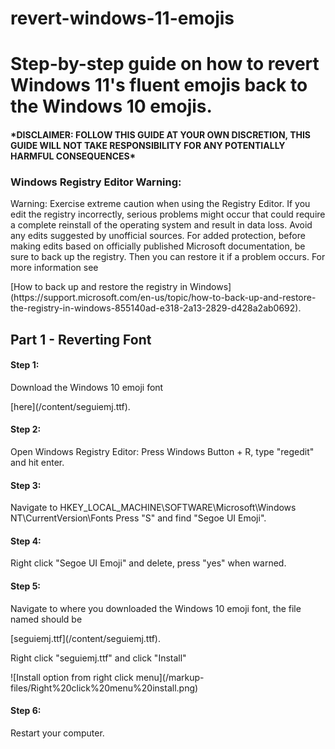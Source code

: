 # revert-windows-11-emojis
<h1>Step-by-step guide on how to revert Windows 11's fluent emojis back to the Windows 10 emojis.</h2>

<h4>*DISCLAIMER: FOLLOW THIS GUIDE AT YOUR OWN DISCRETION, THIS GUIDE WILL NOT TAKE RESPONSIBILITY FOR ANY POTENTIALLY HARMFUL CONSEQUENCES*</h4>

<h3>Windows Registry Editor Warning:</h3>
<p>Warning: Exercise extreme caution when using the Registry Editor. If you edit the registry incorrectly, serious problems might occur that could require a complete reinstall of the operating system and result in data loss. Avoid any edits suggested by unofficial sources.  For added protection, before making edits based on officially published Microsoft documentation, be sure to back up the registry. Then you can restore it if a problem occurs. For more information see </p> [How to back up and restore the registry in Windows](https://support.microsoft.com/en-us/topic/how-to-back-up-and-restore-the-registry-in-windows-855140ad-e318-2a13-2829-d428a2ab0692).

<h2>Part 1 - Reverting Font</h2>

<h4>Step 1:</h4>
<p>Download the Windows 10 emoji font </p> [here](/content/seguiemj.ttf).

<h4>Step 2:</h4>
<p>Open Windows Registry Editor: Press Windows Button + R, type "regedit" and hit enter.</p>

<h4>Step 3:</h4>
<p>Navigate to HKEY_LOCAL_MACHINE\SOFTWARE\Microsoft\Windows NT\CurrentVersion\Fonts
Press "S" and find "Segoe UI Emoji".</p>

<h4>Step 4:</h4>
<p>Right click "Segoe UI Emoji" and delete, press "yes" when warned.</p>

<h4>Step 5:</h4>
<p>Navigate to where you downloaded the Windows 10 emoji font, the file named should be</p> [seguiemj.ttf](/content/seguiemj.ttf).
<p>Right click "seguiemj.ttf" and click "Install"</p>
![Install option from right click menu](/markup-files/Right%20click%20menu%20install.png)

<h4>Step 6:</h4>
<p>Restart your computer.</p>